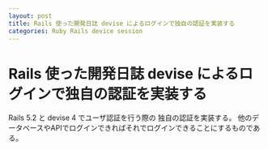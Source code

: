 ```yaml
---
layout: post
title: Rails 使った開発日誌 devise によるログインで独自の認証を実装する
categories: Ruby Rails device session
---
```


# Rails 使った開発日誌 devise によるログインで独自の認証を実装する

Rails 5.2 と devise 4 でユーザ認証を行う際の 独自の認証を実装する。
他のデータベースやAPIでログインできればそれでログインできることにするものである。



